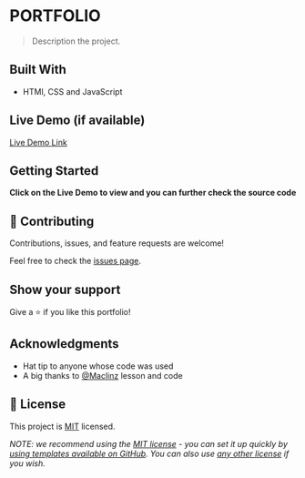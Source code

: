 

# PORTFOLIO

> Description the project.


## Built With

- HTMl, CSS and JavaScript

## Live Demo (if available)

[Live Demo Link](https://ademola-coding.github.io/portfolio/)


## Getting Started

**Click on the Live Demo to view and you can further check the source code**

## 🤝 Contributing

Contributions, issues, and feature requests are welcome!

Feel free to check the [issues page](../../issues/).

## Show your support

Give a ⭐️ if you like this portfolio!

## Acknowledgments

- Hat tip to anyone whose code was used
- A big thanks to [@Maclinz](https://github.com/Maclinz) lesson and code

## 📝 License

This project is [MIT](./LICENSE) licensed.

_NOTE: we recommend using the [MIT license](https://choosealicense.com/licenses/mit/) - you can set it up quickly by [using templates available on GitHub](https://docs.github.com/en/communities/setting-up-your-project-for-healthy-contributions/adding-a-license-to-a-repository). You can also use [any other license](https://choosealicense.com/licenses/) if you wish._

